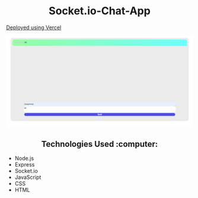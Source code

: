 <h1 align="center">Socket.io-Chat-App</h1>

<a href="https://socket-io-chat-app.vercel.app/">Deployed using Vercel</a>

<img src="./chat_app_ss_1.png" />

<h2 align="center">Technologies Used :computer:</h2>

<ul>
  <li>Node.js</li>
  <li>Express</li>
  <li>Socket.io</li>
  <li>JavaScript</li>
  <li>CSS</li>
  <li>HTML</li>
</ul
